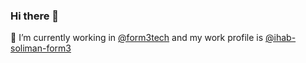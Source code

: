 ### Hi there 👋

🔭 I’m currently working in [@form3tech](https://github.com/form3tech/) and my work profile is [@ihab-soliman-form3](https://github.com/ihab-soliman-form3)

<!--
**IhabSoliman/ihabsoliman** is a ✨ _special_ ✨ repository because its `README.md` (this file) appears on your GitHub profile.

Here are some ideas to get you started:

- 🔭 I’m currently working on ...
- 🌱 I’m currently learning ...
- 👯 I’m looking to collaborate on ...
- 🤔 I’m looking for help with ...
- 💬 Ask me about ...
- 📫 How to reach me: ...
- 😄 Pronouns: ...
- ⚡ Fun fact: ...
-->
